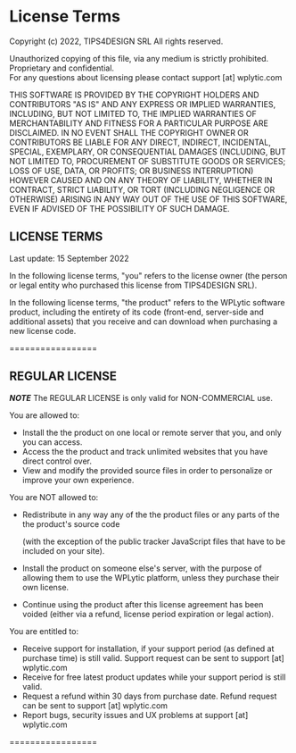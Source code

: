 # License Terms

Copyright (c) 2022, TIPS4DESIGN SRL All rights reserved.

Unauthorized copying of this file, via any medium is strictly prohibited. \
Proprietary and confidential. \
For any questions about licensing please contact support \[at] wplytic.com

THIS SOFTWARE IS PROVIDED BY THE COPYRIGHT HOLDERS AND CONTRIBUTORS "AS IS" AND ANY EXPRESS OR IMPLIED WARRANTIES, INCLUDING, BUT NOT LIMITED TO, THE IMPLIED WARRANTIES OF MERCHANTABILITY AND FITNESS FOR A PARTICULAR PURPOSE ARE DISCLAIMED. IN NO EVENT SHALL THE COPYRIGHT OWNER OR CONTRIBUTORS BE LIABLE FOR ANY DIRECT, INDIRECT, INCIDENTAL, SPECIAL, EXEMPLARY, OR CONSEQUENTIAL DAMAGES (INCLUDING, BUT NOT LIMITED TO, PROCUREMENT OF SUBSTITUTE GOODS OR SERVICES; LOSS OF USE, DATA, OR PROFITS; OR BUSINESS INTERRUPTION) HOWEVER CAUSED AND ON ANY THEORY OF LIABILITY, WHETHER IN CONTRACT, STRICT LIABILITY, OR TORT (INCLUDING NEGLIGENCE OR OTHERWISE) ARISING IN ANY WAY OUT OF THE USE OF THIS SOFTWARE, EVEN IF ADVISED OF THE POSSIBILITY OF SUCH DAMAGE.

## LICENSE TERMS

Last update: 15 September 2022

In the following license terms, "you" refers to the license owner (the person or legal entity who purchased this license from TIPS4DESIGN SRL).

In the following license terms, "the product" refers to the WPLytic software product, including the entirety of its code (front-end, server-side and additional assets) that you receive and can download when purchasing a new license code.

\=================

## REGULAR LICENSE

&#x20;_**NOTE**_ The REGULAR LICENSE is only valid for NON-COMMERCIAL use.

You are allowed to:

* Install the the product on one local or remote server that you, and only you can access.
* Access the the product and track unlimited websites that you have direct control over.
* View and modify the provided source files in order to personalize or improve your own experience.

You are NOT allowed to:

*   Redistribute in any way any of the the product files or any parts of the the product's source code&#x20;

    (with the exception of the public tracker JavaScript files that have to be included on your site).
* Install the product on someone else's server, with the purpose of allowing them to use the WPLytic platform, unless they purchase their own license.
* Continue using the product after this license agreement has been voided (either via a refund, license period expiration or legal action).

You are entitled to:

* Receive support for installation, if your support period (as defined at purchase time) is still valid. Support request can be sent to support \[at] wplytic.com
* Receive for free latest product updates while your support period is still valid.
* Request a refund within 30 days from purchase date. Refund request can be sent to support \[at] wplytic.com
* Report bugs, security issues and UX problems at support \[at] wplytic.com

\=================







